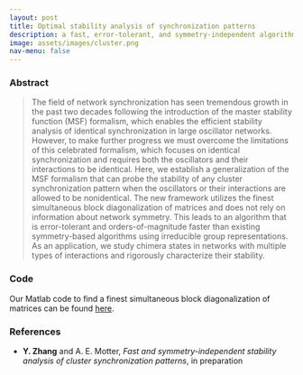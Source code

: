```yaml
---
layout: post
title: Optimal stability analysis of synchronization patterns
description: a fast, error-tolerant, and symmetry-independent algorithm to optimally decouple variational equations
image: assets/images/cluster.png
nav-menu: false
---
```


### Abstract
> The field of network synchronization has seen tremendous growth in the past two decades following the introduction of the master stability function (MSF) formalism, which enables the efficient stability analysis of identical synchronization in large oscillator networks.
> However, to make further progress we must overcome the limitations of this celebrated formalism, which focuses on identical synchronization and requires both the oscillators and their interactions to be identical.
> Here, we establish a generalization of the MSF formalism that can probe the stability of any cluster synchronization pattern when the oscillators or their interactions are allowed to be nonidentical.
> The new framework utilizes the finest simultaneous block diagonalization of matrices and does not rely on information about network symmetry.
> This leads to an algorithm that is error-tolerant and orders-of-magnitude faster than existing symmetry-based algorithms using irreducible group representations.
> As an application, we study chimera states in networks with multiple types of interactions and rigorously characterize their stability.

### Code
Our Matlab code to find a finest simultaneous block diagonalization of matrices can be found [here](https://github.com/y-z-zhang/net-sync-sym).

### References
* **Y. Zhang** and A. E. Motter, *Fast and symmetry-independent stability analysis of cluster synchronization patterns*, in preparation
